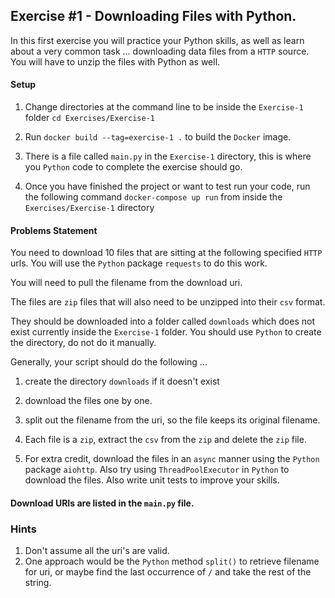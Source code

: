 ## Exercise #1 - Downloading Files with Python.

In this first exercise you will practice your Python skills,
as well as learn about a very common task ... downloading data files
from a `HTTP` source. 
You will have to unzip the files with Python as well.


#### Setup
1. Change directories at the command line 
   to be inside the `Exercise-1` folder `cd Exercises/Exercise-1`
   
2. Run `docker build --tag=exercise-1 .` to build the `Docker` image.

3. There is a file called `main.py` in the `Exercise-1` directory, this
is where you `Python` code to complete the exercise should go.
   
4. Once you have finished the project or want to test run your code,
   run the following command `docker-compose up run` from inside the `Exercises/Exercise-1` directory

#### Problems Statement
You need to download 10 files that are sitting at the following specified
`HTTP` urls. You will use the `Python` package `requests` to do this
work.

You will need to pull the filename from the download uri.

The files are `zip` files that will also need to be unzipped into 
their `csv` format.

They should be downloaded into a folder called `downloads` which
does not exist currently inside the `Exercise-1` folder. You should
use `Python` to create the directory, do not do it manually.

Generally, your script should do the following ...
1. create the directory `downloads` if it doesn't exist
2. download the files one by one.
3. split out the filename from the uri, so the file keeps its 
   original filename.
   
4. Each file is a `zip`, extract the `csv` from the `zip` and delete
the `zip` file.
5. For extra credit, download the files in an `async` manner using the 
   `Python` package `aiohttp`. Also try using `ThreadPoolExecutor` in 
   `Python` to download the files. Also write unit tests to improve your skills.

#### Download URIs are listed in the `main.py` file.

### Hints
1. Don't assume all the uri's are valid.
2. One approach would be the `Python` method `split()` to retrieve filename for uri,
or maybe find the last occurrence of `/` and take the rest of the string.